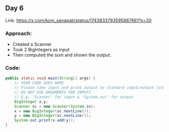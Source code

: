 ## Day 6

Link: https://x.com/kom_senapati/status/1743833793595887681?s=20

### Approach:

- Created a Scanner
- Took 2 BigIntegers as input
- Then computed the sum and shown the output.

### Code:

```java
public static void main(String[] args) {
    // YOUR CODE GOES HERE
    // Please take input and print output to standard input/output (stdin/stdout)
    // DO NOT USE ARGUMENTS FOR INPUTS
    // E.g. 'Scanner' for input & 'System.out' for output
    BigInteger x,y;
    Scanner sc = new Scanner(System.in);
    x = new BigInteger(sc.nextLine());
    y = new BigInteger(sc.nextLine());
    System.out.print(x.add(y));
}
```

